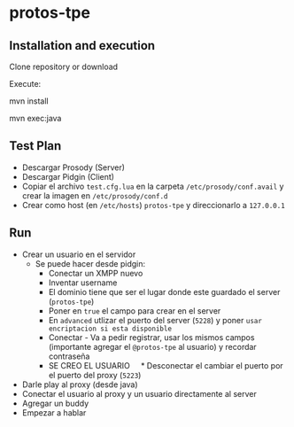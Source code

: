 # protos-tpe

## Installation and execution

Clone repository or download

Execute:

mvn install

mvn exec:java


## Test Plan
 * Descargar Prosody (Server)
 * Descargar Pidgin (Client)
 * Copiar el archivo `test.cfg.lua` en la carpeta `/etc/prosody/conf.avail` y crear la imagen en `/etc/prosody/conf.d`
 * Crear como host (en `/etc/hosts`) `protos-tpe` y direccionarlo a `127.0.0.1`
 
## Run
 * Crear un usuario en el servidor
   * Se puede hacer desde pidgin:
     * Conectar un XMPP nuevo
     * Inventar username
     * El dominio tiene que ser el lugar donde este guardado el server (`protos-tpe`)
     * Poner en `true` el campo para crear en el server
     * En `advanced` utlizar el puerto del server (`5228`) y poner `usar encriptacion si esta disponible`
     * Conectar - Va a pedir registrar, usar los mismos campos (importante agregar el `@protos-tpe` al usuario) y recordar contraseña
     * SE CREO EL USUARIO
     * Desconectar el cambiar el puerto por el puerto del proxy (`5223`)
 * Darle play al proxy (desde java)
 * Conectar el usuario al proxy y un usuario directamente al server
 * Agregar un buddy
 * Empezar a hablar